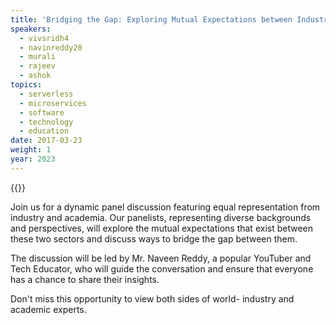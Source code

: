 ```yaml
---
title: 'Bridging the Gap: Exploring Mutual Expectations between Industry and Academia'
speakers:
  - vivsridh4
  - navinreddy20
  - murali
  - rajeev
  - ashok
topics:
  - serverless
  - microservices
  - software
  - technology
  - education
date: 2017-03-23
weight: 1
year: 2023
---
```


{{<youtube OTu4pnJFfa0>}}

Join us for a dynamic panel discussion featuring equal representation from industry and academia. Our panelists, representing diverse backgrounds and perspectives, will explore the mutual expectations that exist between these two sectors and discuss ways to bridge the gap between them. 

The discussion will be led by Mr. Naveen Reddy, a popular YouTuber and Tech Educator, who will guide the conversation and ensure that everyone has a chance to share their insights.

Don't miss this opportunity to view both sides of world- industry and academic experts.
